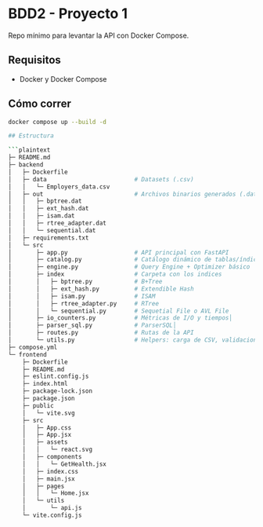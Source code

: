 # BDD2 - Proyecto 1

Repo mínimo para levantar la API con Docker Compose.

## Requisitos
- Docker y Docker Compose

## Cómo correr

```bash
docker compose up --build -d

## Estructura

```plaintext
├─ README.md
├─ backend
│   ├─ Dockerfile
│   ├─ data                         # Datasets (.csv)
│   │   └─ Employers_data.csv
│   ├─ out                          # Archivos binarios generados (.dat, .idx, logs) 
│   │   ├─ bptree.dat
│   │   ├─ ext_hash.dat
│   │   ├─ isam.dat
│   │   ├─ rtree_adapter.dat
│   │   └─ sequential.dat
│   ├─ requirements.txt
│   └─ src
│       ├─ app.py                   # API principal con FastAPI
│       ├─ catalog.py               # Catálogo dinámico de tablas/índices
│       ├─ engine.py                # Query Engine + Optimizer básico
│       ├─ index                    # Carpeta con los indices
│       │   ├─ bptree.py            # B+Tree
│       │   ├─ ext_hash.py          # Extendible Hash
│       │   ├─ isam.py              # ISAM
│       │   ├─ rtree_adapter.py     # RTree
│       │   └─ sequential.py        # Sequetial File o AVL File
│       ├─ io_counters.py           # Métricas de I/O y tiempos│       
│       ├─ parser_sql.py            # ParserSQL│        
│       ├─ routes.py                # Rutas de la API
│       └─ utils.py                 # Helpers: carga de CSV, validaciones, etc.
├─ compose.yml
└─ frontend
    ├─ Dockerfile
    ├─ README.md
    ├─ eslint.config.js
    ├─ index.html
    ├─ package-lock.json
    ├─ package.json
    ├─ public
    │   └─ vite.svg
    ├─ src
    │   ├─ App.css
    │   ├─ App.jsx
    │   ├─ assets
    │   │   └─ react.svg
    │   ├─ components              
    │   │   └─ GetHealth.jsx
    │   ├─ index.css
    │   ├─ main.jsx
    │   ├─ pages                   
    │   │   └─ Home.jsx
    │   └─ utils                   
    │       └─ api.js
    └─ vite.config.js